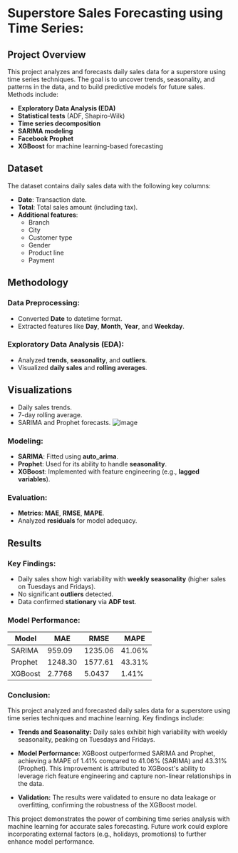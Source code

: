 # Superstore Sales Forecasting using Time Series:

## **Project Overview**

This project analyzes and forecasts daily sales data for a superstore using time series techniques. The goal is to uncover trends, seasonality, and patterns in the data, and to build predictive models for future sales. Methods include:

- **Exploratory Data Analysis (EDA)**
- **Statistical tests** (ADF, Shapiro-Wilk)
- **Time series decomposition**
- **SARIMA modeling**
- **Facebook Prophet**
- **XGBoost** for machine learning-based forecasting

## **Dataset**

The dataset contains daily sales data with the following key columns:

- **Date**: Transaction date.
- **Total**: Total sales amount (including tax).
- **Additional features**:
  - Branch
  - City
  - Customer type
  - Gender
  - Product line
  - Payment

## **Methodology**

### **Data Preprocessing**:
- Converted **Date** to datetime format.
- Extracted features like **Day**, **Month**, **Year**, and **Weekday**.

### **Exploratory Data Analysis (EDA)**:
- Analyzed **trends**, **seasonality**, and **outliers**.
- Visualized **daily sales** and **rolling averages**.

## **Visualizations**
- Daily sales trends.
- 7-day rolling average.
- SARIMA and Prophet forecasts.
![image](https://github.com/user-attachments/assets/85c5e68d-7e8d-4892-b8b6-a9ff4d784d65)


### **Modeling**:
- **SARIMA**: Fitted using **auto_arima**.
- **Prophet**: Used for its ability to handle **seasonality**.
- **XGBoost**: Implemented with feature engineering (e.g., **lagged variables**).

### **Evaluation**:
- **Metrics**: **MAE**, **RMSE**, **MAPE**.
- Analyzed **residuals** for model adequacy.

## **Results**

### **Key Findings**:
- Daily sales show high variability with **weekly seasonality** (higher sales on Tuesdays and Fridays).
- No significant **outliers** detected.
- Data confirmed **stationary** via **ADF test**.

### **Model Performance**:

| Model   | MAE | RMSE | MAPE |
|---------|-----|------|------|
| SARIMA  | 959.09  | 1235.06    |  41.06%   |
| Prophet | 1248.30   | 1577.61    | 43.31%   | 
| XGBoost | 2.7768   | 5.0437    | 1.41%   |

### **Conclusion**:
This project analyzed and forecasted daily sales data for a superstore using time series techniques and machine learning. Key findings include:

- **Trends and Seasonality:** Daily sales exhibit high variability with weekly seasonality, peaking on Tuesdays and Fridays.

- **Model Performance:** XGBoost outperformed SARIMA and Prophet, achieving a MAPE of 1.41% compared to 41.06% (SARIMA) and 43.31% (Prophet). This improvement is attributed to XGBoost's ability to leverage rich feature engineering and capture non-linear relationships in the data.

- **Validation:** The results were validated to ensure no data leakage or overfitting, confirming the robustness of the XGBoost model.

This project demonstrates the power of combining time series analysis with machine learning for accurate sales forecasting. Future work could explore incorporating external factors (e.g., holidays, promotions) to further enhance model performance.
